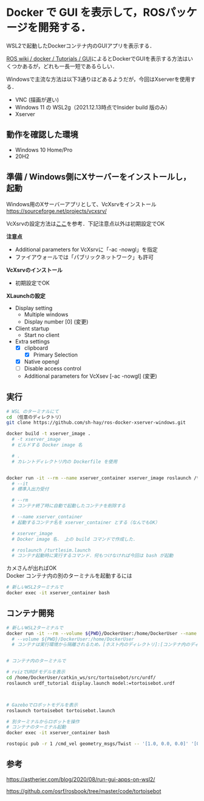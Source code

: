 # Docker で GUI を表示して，ROSパッケージを開発する．

WSL2で起動したDockerコンテナ内のGUIアプリを表示する．

[ROS wiki / docker / Tutorials / GUI](http://wiki.ros.org/docker/Tutorials/GUI)によるとDockerでGUIを表示する方法はいくつかあるが，どれも一長一短であるらしい．

Windowsで主流な方法は以下3通りほどあるようだが，今回はXserverを使用する．
- VNC (描画が遅い)
- Windows 11 の WSL2g（2021.12.13時点でInsider build 版のみ）
- Xserver

## 動作を確認した環境
- Windows 10 Home/Pro
- 20H2

## 準備 / Windows側にXサーバーをインストールし，起動
Windows用のXサーバーアプリとして、VcXsrvをインストール  
https://sourceforge.net/projects/vcxsrv/

VcXsrvの設定方法は[ここ](https://astherier.com/blog/2020/08/run-gui-apps-on-wsl2/#:~:text=on%2Dwindows%2D1...-,Windows%E5%81%B4%E3%81%ABX%E3%82%B5%E3%83%BC%E3%83%90%E3%83%BC%E3%82%92%E3%82%A4%E3%83%B3%E3%82%B9%E3%83%88%E3%83%BC%E3%83%AB,-WSL2%E4%B8%8A%E3%81%AEUbuntu)を参考．下記注意点以外は初期設定でOK  

__注意点__
- Additional parameters for VcXsrvに「-ac -nowgl」を指定
- ファイアウォールでは「パブリックネットワーク」も許可

__VcXsrvのインストール__  
- 初期設定でOK


__XLaunchの設定__
- Display setting
  - Multiple windows
  - Display number [0] (変更)
- Client startup
  - Start no client
- Extra settings
  - [x] clipboard
    - [x] Primary Selection
  - [x] Native opengl
  - [ ] Disable access control
  - Additional parameters for VcXsev [-ac -nowgl] (変更)


## 実行
```bash
# WSL のターミナルにて
cd （任意のディレクトリ）
git clone https://github.com/sh-hay/ros-docker-xserver-windows.git

docker build -t xserver_image .
  # -t xserver_image
  # ビルドする Docker image 名

  # .
  # カレントディレクトリ内の Dockerfile を使用


docker run -it --rm --name xserver_container xserver_image roslaunch /turtlesim.launch
  # --it
  # 標準入出力受付

  # --rm
  # コンテナ終了時に自動で起動したコンテナを削除する

  # --name xserver_container
  # 起動するコンテナ名を xserver_container とする（なんでもOK）

  # xserver_image
  # Docker image 名． 上の build コマンドで作成した．

  # roslaunch /turtlesim.launch
  # コンテナ起動時に実行するコマンド．何もつけなければ今回は bash が起動

```

カメさんが出ればOK  
Docker コンテナ内の別のターミナルを起動するには
```bash
# 新しいWSL2ターミナルで
docker exec -it xserver_container bash
```

## コンテナ開発
```bash
# 新しいWSL2ターミナルで
docker run -it --rm --volume ${PWD}/DockerUser:/home/DockerUser --name xserver_container xserver_image
  # --volume ${PWD}/DockerUser:/home/DockerUser
  # コンテナは実行環境から隔離されるため，[ホスト内のディレクトリ]:[コンテナ内のディレクトリ]で指定して同期する


# コンテナ内のターミナルで

# rvizでURDFモデルを表示
cd /home/DockerUser/catkin_ws/src/tortoisebot/src/urdf/
roslaunch urdf_tutorial display.launch model:=tortoisebot.urdf



# Gazeboでロボットモデルを表示
roslaunch tortoisebot tortoisebot.launch

# 別ターミナルからロボットを操作
# コンテナのターミナル起動
docker exec -it xserver_container bash

rostopic pub -r 1 /cmd_vel geometry_msgs/Twist -- '[1.0, 0.0, 0.0]' '[0.0, 0.0, 0.5]'

```


## 参考
https://astherier.com/blog/2020/08/run-gui-apps-on-wsl2/

https://github.com/osrf/rosbook/tree/master/code/tortoisebot